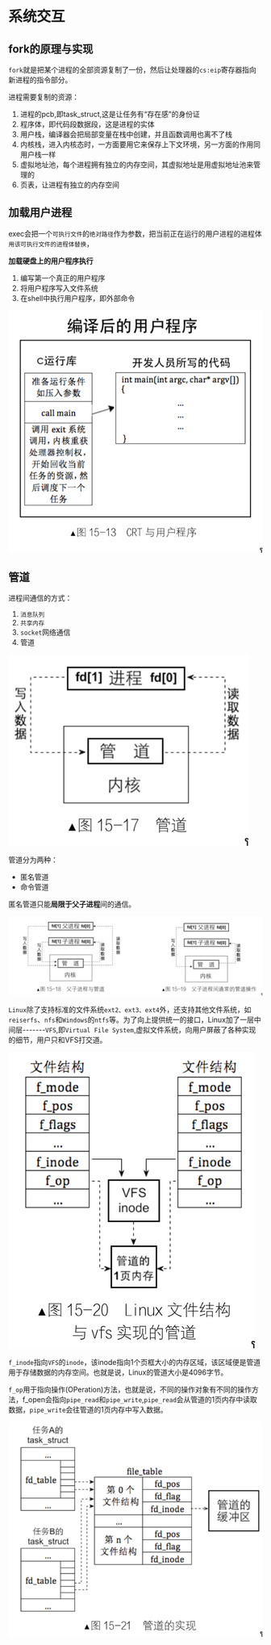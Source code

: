 # 系统交互

## fork的原理与实现

`fork`就是把某个进程的全部资源复制了一份，然后让处理器的`cs:eip`寄存器指向新进程的指令部分。

进程需要复制的资源：

1. 进程的pcb,即task_struct,这是让任务有“存在感”的身份证
2. 程序体，即代码段数据段，这是进程的实体
3. 用户栈，编译器会把局部变量在栈中创建，并且函数调用也离不了栈
4. 内核栈，进入内核态时，一方面要用它来保存上下文环境，另一方面的作用同用户栈一样
5. 虚拟地址池，每个进程拥有独立的内存空间，其虚拟地址是用虚拟地址池来管理的
6. 页表，让进程有独立的内存空间

## 加载用户进程

exec会把一个`可执行文件`的`绝对路径`作为参数，把当前正在运行的用户进程的进程体`用该可执行文件的进程体替换`，

**加载硬盘上的用户程序执行**

1. 编写第一个真正的用户程序
2. 将用户程序写入文件系统
3. 在shell中执行用户程序，即外部命令

![image-20250130184834747](https://raw.githubusercontent.com/SIMple-lives/future_os/main/img/image-20250130184834747.png)

## 管道

进程间通信的方式：

1. `消息队列`
2. `共享内存`
3. `socket`网络通信
4. 管道

![image-20250130214335343](https://raw.githubusercontent.com/SIMple-lives/future_os/main/img/image-20250130214335343.png)

管道分为两种：

* 匿名管道
* 命令管道

匿名管道只能**局限于父子进程**间的通信。

![image-20250130214827744](https://raw.githubusercontent.com/SIMple-lives/future_os/main/img/image-20250130214827744.png)

`Linux`除了支持标准的文件系统`ext2、ext3、ext4`外，还支持其他文件系统，如`reiserfs`、`nfs`和`Windows`的`ntfs`等。为了向上提供统一的接口，Linux加了一层中间层-------`VFS`,即`Virtual File System`,虚拟文件系统，向用户屏蔽了各种实现的细节，用户只和VFS打交道。

![image-20250130215230509](https://raw.githubusercontent.com/SIMple-lives/future_os/main/img/image-20250130215230509.png)

`f_inode`指向`VFS`的`inode`，该inode指向1个页框大小的内存区域，该区域便是管道用于存储数据的内存空间。也就是说，Linux的管道大小是4096字节。

`f_op`用于指向操作(OPeration)方法，也就是说，不同的操作对象有不同的操作方法，f_open会指向`pipe_read`和`pipe_write`,`pipe_read`会从管道的1页内存中读取数据，`pipe_write`会往管道的1页内存中写入数据。

![image-20250130220250957](https://raw.githubusercontent.com/SIMple-lives/future_os/main/img/image-20250130220250957.png)
